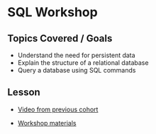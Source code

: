 # SQL Workshop

## Topics Covered / Goals
- Understand the need for persistent data
- Explain the structure of a relational database
- Query a database using SQL commands

## Lesson
- [Video from previous cohort](https://www.youtube.com/watch?v=CZBZr-fi58I&list=PLu0CiQ7bzwEQknl3vI9wEMwgNBzcg9kOs&index=3)

- [Workshop materials](https://github.com/jwworth/sql-workshop)
